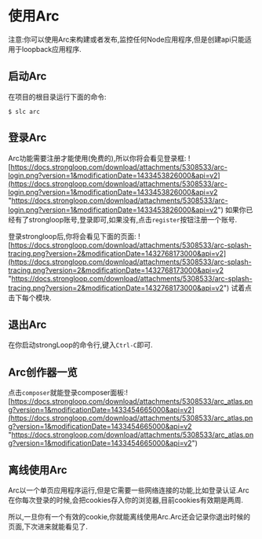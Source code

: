 # 使用Arc
注意:你可以使用Arc来构建或者发布,监控任何Node应用程序,但是创建api只能适用于loopback应用程序.

## 启动Arc
在项目的根目录运行下面的命令:
```shell
$ slc arc
```

## 登录Arc
Arc功能需要注册才能使用(免费的),所以你将会看见登录框:
![https://docs.strongloop.com/download/attachments/5308533/arc-login.png?version=1&modificationDate=1433453826000&api=v2](https://docs.strongloop.com/download/attachments/5308533/arc-login.png?version=1&modificationDate=1433453826000&api=v2 "https://docs.strongloop.com/download/attachments/5308533/arc-login.png?version=1&modificationDate=1433453826000&api=v2")
如果你已经有了strongloop账号,登录即可,如果没有,点击`register`按钮注册一个账号.

登录strongloop后,你将会看见下面的页面:
![https://docs.strongloop.com/download/attachments/5308533/arc-splash-tracing.png?version=2&modificationDate=1432768173000&api=v2](https://docs.strongloop.com/download/attachments/5308533/arc-splash-tracing.png?version=2&modificationDate=1432768173000&api=v2 "https://docs.strongloop.com/download/attachments/5308533/arc-splash-tracing.png?version=2&modificationDate=1432768173000&api=v2")
试着点击下每个模块.

## 退出Arc
在你启动strongLoop的命令行,键入`Ctrl-C`即可.

## Arc创作器一览
点击`composer`就能登录composer面板:![https://docs.strongloop.com/download/attachments/5308533/arc_atlas.png?version=1&modificationDate=1433454665000&api=v2](https://docs.strongloop.com/download/attachments/5308533/arc_atlas.png?version=1&modificationDate=1433454665000&api=v2 "https://docs.strongloop.com/download/attachments/5308533/arc_atlas.png?version=1&modificationDate=1433454665000&api=v2")

## 离线使用Arc
Arc以一个单页应用程序运行,但是它需要一些网络连接的功能,比如登录认证.Arc在你每次登录的时候,会把cookies存入你的浏览器,目前cookies有效期是两周.

所以,一旦你有一个有效的cookie,你就能离线使用Arc.Arc还会记录你退出时候的页面,下次进来就能看见了.